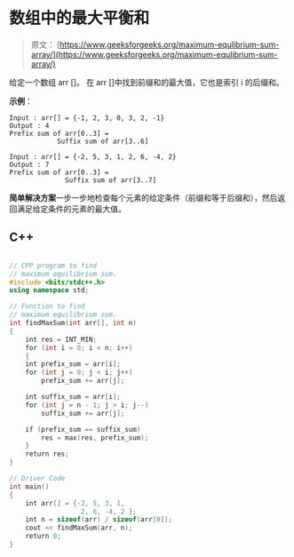 # 数组中的最大平衡和

> 原文： [https://www.geeksforgeeks.org/maximum-equlibrium-sum-array/](https://www.geeksforgeeks.org/maximum-equlibrium-sum-array/)

给定一个数组 arr []。 在 arr []中找到前缀和的最大值，它也是索引 i 的后缀和。

**示例**：

```
Input : arr[] = {-1, 2, 3, 0, 3, 2, -1}
Output : 4
Prefix sum of arr[0..3] = 
            Suffix sum of arr[3..6]

Input : arr[] = {-2, 5, 3, 1, 2, 6, -4, 2}
Output : 7
Prefix sum of arr[0..3] = 
              Suffix sum of arr[3..7]

```



**简单解决方案**一步一步地检查每个元素的给定条件（前缀和等于后缀和），然后返回满足给定条件的元素的最大值。

## C++ 

```cpp

// CPP program to find  
// maximum equilibrium sum. 
#include <bits/stdc++.h> 
using namespace std; 

// Function to find  
// maximum equilibrium sum. 
int findMaxSum(int arr[], int n) 
{ 
    int res = INT_MIN; 
    for (int i = 0; i < n; i++) 
    { 
    int prefix_sum = arr[i]; 
    for (int j = 0; j < i; j++) 
        prefix_sum += arr[j]; 

    int suffix_sum = arr[i]; 
    for (int j = n - 1; j > i; j--) 
        suffix_sum += arr[j]; 

    if (prefix_sum == suffix_sum) 
        res = max(res, prefix_sum); 
    } 
    return res; 
} 

// Driver Code 
int main() 
{ 
    int arr[] = {-2, 5, 3, 1,  
                  2, 6, -4, 2 }; 
    int n = sizeof(arr) / sizeof(arr[0]); 
    cout << findMaxSum(arr, n); 
    return 0; 
} 

```